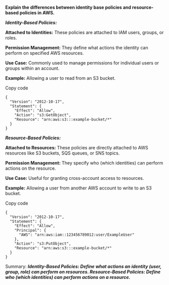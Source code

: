 **Explain the differences between identity base policies and resource-based policies in AWS.**

***Identity-Based Policies:***

**Attached to Identities:** These policies are attached to IAM users, groups, or roles.

**Permission Management:** They define what actions the identity can perform on specified AWS resources.

**Use Case:** Commonly used to manage permissions for individual users or groups within an account.

**Example:** Allowing a user to read from an S3 bucket.

Copy code
```
{
  "Version": "2012-10-17",
  "Statement": {
    "Effect": "Allow",
    "Action": "s3:GetObject",
    "Resource": "arn:aws:s3:::example-bucket/*"
  }
}

````
***Resource-Based Policies:***

**Attached to Resources:** These policies are directly attached to AWS resources like S3 buckets, SQS queues, or SNS topics.

**Permission Management:** They specify who (which identities) can perform actions on the resource.

**Use Case:** Useful for granting cross-account access to resources.

**Example:** Allowing a user from another AWS account to write to an S3 bucket.

Copy code
```
{
  "Version": "2012-10-17",
  "Statement": {
    "Effect": "Allow",
    "Principal": {
      "AWS": "arn:aws:iam::123456789012:user/ExampleUser"
    },
    "Action": "s3:PutObject",
    "Resource": "arn:aws:s3:::example-bucket/*"
  }
}
```

Summary:
***Identity-Based Policies: Define what actions an identity (user, group, role) can perform on resources.
Resource-Based Policies: Define who (which identities) can perform actions on a resource.***
